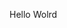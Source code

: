 Hello Wolrd







































































































































































































































































































































































































































































































































































































































































































































































































































































































































































































































































































































































































































































































































































































































































































































































































































































































































































































































































































































































































































































































































































































































































































































































































































































































































































